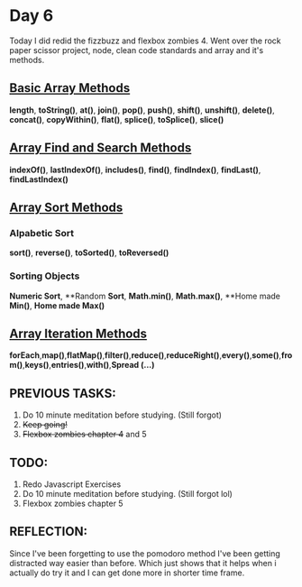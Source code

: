 # Day 6
Today I did redid the fizzbuzz and flexbox zombies 4. Went over the rock paper scissor project, node, clean code standards and array and it's methods.
## [Basic Array Methods](https://www.w3schools.com/js/js_array_methods.asp)
**length**, **toString()**, **at()**, **join()**, **pop()**, **push()**, **shift()**, **unshift()**, **delete()**, **concat()**, **copyWithin()**, **flat()**, **splice()**, **toSplice()**, **slice()**
## [Array Find and Search Methods](https://www.w3schools.com/js/js_array_search.asp)
**indexOf()**, **lastIndexOf()**, **includes()**, **find()**, **findIndex()**, **findLast()**, **findLastIndex()**
## [Array Sort Methods](https://www.w3schools.com/js/js_array_sort.asp)
### Alpabetic Sort
**sort()**, **reverse()**, **toSorted()**, **toReversed()**
### Sorting Objects
**Numeric Sort**, **Random **Sort**, **Math.min()**, **Math.max()**, **Home made **Min()**, **Home made Max()**
## [Array Iteration Methods](https://www.w3schools.com/js/js_array_iteration.asp)
**forEach**,**map()**,**flatMap()**,**filter()**,**reduce()**,**reduceRight()**,**every()**,**some()**,**from()**,**keys()**,**entries()**,**with()**,**Spread (...)**
## PREVIOUS TASKS:
1. Do 10 minute meditation before studying. (Still forgot)
2. ~~Keep going!~~
3. ~~Flexbox zombies chapter 4~~ and 5 
## TODO:
1. Redo Javascript Exercises
2. Do 10 minute meditation before studying. (Still forgot lol)
3. Flexbox zombies chapter 5 
## REFLECTION:
Since I've been forgetting to use the pomodoro method I've been getting distracted way easier than before. Which just shows that it helps when i actually do try it and I can get done more in shorter time frame.